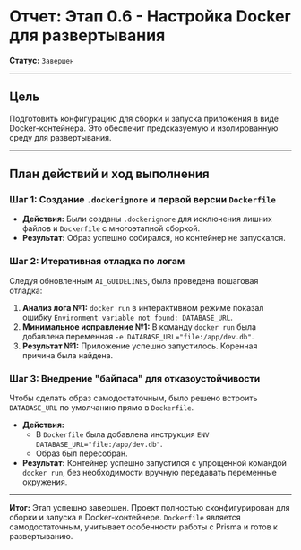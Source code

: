 # Отчет: Этап 0.6 - Настройка Docker для развертывания

**Статус:** `Завершен`

---

## Цель

Подготовить конфигурацию для сборки и запуска приложения в виде Docker-контейнера. Это обеспечит предсказуемую и изолированную среду для развертывания.

---

## План действий и ход выполнения

### Шаг 1: Создание `.dockerignore` и первой версии `Dockerfile`
- **Действия:** Были созданы `.dockerignore` для исключения лишних файлов и `Dockerfile` с многоэтапной сборкой.
- **Результат:** Образ успешно собирался, но контейнер не запускался.

### Шаг 2: Итеративная отладка по логам
Следуя обновленным `AI_GUIDELINES`, была проведена пошаговая отладка:
1.  **Анализ лога №1:** `docker run` в интерактивном режиме показал ошибку `Environment variable not found: DATABASE_URL`.
2.  **Минимальное исправление №1:** В команду `docker run` была добавлена переменная `-e DATABASE_URL="file:/app/dev.db"`.
3.  **Результат №1:** Приложение успешно запустилось. Коренная причина была найдена.

### Шаг 3: Внедрение "байпаса" для отказоустойчивости
Чтобы сделать образ самодостаточным, было решено встроить `DATABASE_URL` по умолчанию прямо в `Dockerfile`.
- **Действия:**
    - В `Dockerfile` была добавлена инструкция `ENV DATABASE_URL="file:/app/dev.db"`.
    - Образ был пересобран.
- **Результат:** Контейнер успешно запустился с упрощенной командой `docker run`, без необходимости вручную передавать переменные окружения.

---

**Итог:** Этап успешно завершен. Проект полностью сконфигурирован для сборки и запуска в Docker-контейнере. `Dockerfile` является самодостаточным, учитывает особенности работы с Prisma и готов к развертыванию.
